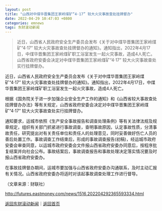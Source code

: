 ```yaml
---
layout: post
title: "山西对中煤华晋集团王家岭煤矿“4·17” 较大火灾事故查处挂牌督办"
date: 2022-04-29 10:47:03 +0800
categories: emnews
tags: 东财滚动新闻
---
```

> 近日，山西省人民政府安全生产委员会发布《关于对中煤华晋集团王家岭煤矿“4·17” 较大火灾事故查处挂牌督办的通知》。通知指出，2022年4月17日，中煤华晋集团王家岭煤矿职工浴室发生一起火灾事故，造成4人死亡。山西省政府安委会决定对中煤华晋集团王家岭煤矿“4·17” 较大火灾事故查处实行挂牌督办。

<p>近日，山西省人民政府安全生产委员会发布《关于对中煤华晋集团王家岭煤矿“4·17” 较大火灾事故查处挂牌督办的通知》。通知指出，2022年4月17日，中煤华晋集团王家岭煤矿职工浴室发生一起火灾事故，造成4人死亡。</p><p>根据《国务院关于进一步加强企业安全生产工作的通知》和《山西省较大事故查处挂牌督办办法》等有关规定，山西省政府安委会决定对中煤华晋集团王家岭煤矿“4·17” 较大火灾事故查处实行挂牌督办。</p><p>通知要求，运城市依照《生产安全事故报告和调查处理条例》等有关法律法规及规章规定，组织有关部门抓紧进行事故调查，查明事故原因，认定事故性质，分清事故责任，研究提出对有关责任单位和责任人的处理意见，同时妥善做好伤亡人员的善后处置工作。事故调查工作结束后，形成的事故调查报告(初稿)，经运城市政府安委会审查同意，以运城市政府安委会文件报山西省政府安委办同意后，按程序批复结案并向社会公布。事故结案后，事故调查报告和事故处理决定落实情况要及时报山西省政府安委办。</p><p>在事故挂牌督办期间，运城市要加强与山西省政府安委办沟通联系，及时主动汇报有关情况。山西省政府安委办将适时对该起事故调查处理工作进行督导。</p><p class="em_media">（文章来源：财联社）</p>

<http://futures.eastmoney.com/news/1516,202204292365593334.html>

[返回东财滚动新闻](//finews.withounder.com/emnews/)｜[返回首页](//finews.withounder.com/)